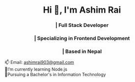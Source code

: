 <h1 align="center">Hi 👋, I'm Ashim Rai</h1>
<h3 align="center">| Full Stack Developer</h3>
<h3 align="center">| Specializing in Frontend Development</h3>
<h3 align="center">| Based in Nepal</h3>

📫 Email: ashimrai903@gmail.com<br />
🌱I’m currently learning Node.js<br />
🚀Pursuing a Bachelor's in Information Technology 

